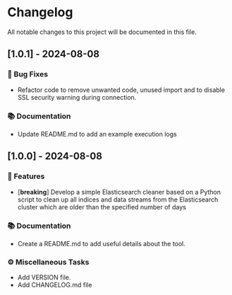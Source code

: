 # Changelog

All notable changes to this project will be documented in this file.

## [1.0.1] - 2024-08-08

### 🐛 Bug Fixes

- Refactor code to remove unwanted code, unused import and to disable SSL security warning during connection.

### 📚 Documentation

- Update README.md to add an example execution logs

## [1.0.0] - 2024-08-08

### 🚀 Features

- [**breaking**] Develop a simple Elasticsearch cleaner based on a Python script to clean up all indices and data streams from the Elasticsearch cluster which are older than the specified number of days

### 📚 Documentation

- Create a README.md to add useful details about the tool.

### ⚙️ Miscellaneous Tasks

- Add VERSION file.
- Add CHANGELOG.md file

<!-- generated by git-cliff -->
